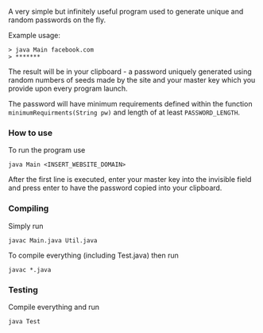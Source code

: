 A very simple but infinitely useful program used to generate unique and random passwords on the fly.

Example usage:

```
> java Main facebook.com
> *******
```

The result will be in your clipboard - a password uniquely generated using random numbers of seeds made by the site and your master key which you provide upon every program launch.

The password will have minimum requirements defined within the function ```minimumRequirments(String pw)``` and length of at least ```PASSWORD_LENGTH```.


### How to use

To run the program use
```
java Main <INSERT_WEBSITE_DOMAIN>
```

After the first line is executed, enter your master key into the invisible field and press enter to have the password copied into your clipboard.


### Compiling

Simply run

```
javac Main.java Util.java
```

To compile everything (including Test.java) then run

```
javac *.java
```


### Testing

Compile everything and run

```
java Test
```